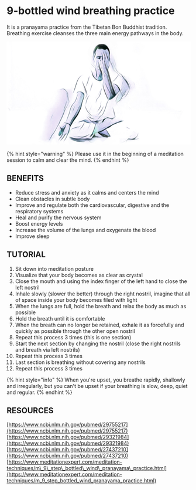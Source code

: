 # 9-bottled wind breathing practice

It is a pranayama practice from the Tibetan Bon Buddhist tradition. Breathing exercise cleanses the three main energy pathways in the body. 

![](.gitbook/assets/9bottledwind_cover.jpg)

{% hint style="warning" %}
Please use it in the beginning of a meditation session to calm and clear the mind.
{% endhint %}

## BENEFITS

* Reduce stress and anxiety as it calms and centers the mind
* Clean obstacles in subtle body
* Improve and regulate both the cardiovascular, digestive and the respiratory systems
* Heal and purify the nervous system
* Boost energy levels
* Increase the volume of the lungs and oxygenate the blood
* Improve sleep

## TUTORIAL

1. Sit down into meditation posture
2. Visualize that your body becomes as clear as crystal
3. Close the mouth and using the index finger of the left hand to close the left nostril
4. Inhale slowly \(slower the better\) through the right nostril, imagine that all of space inside your body becomes filed with light
5. When the lungs are full, hold the breath and relax the body as much as possible
6. Hold the breath until it is comfortable
7. When the breath can no longer  be retained, exhale it as forcefully and quickly as possible through the other open nostril
8. Repeat this process 3 times \(this is one section\)
9. Start the next section by changing the nostril \(close the right nostrils and breath via left nostrils\) 
10. Repeat this process 3 times
11. Last section is breathing without covering any nostrils
12. Repeat this process 3 times

{% hint style="info" %}
When you're upset, you breathe rapidly, shallowly and irregularly, but you can't be upset if your breathing is slow, deep, quiet and regular.
{% endhint %}

## RESOURCES

[https://www.ncbi.nlm.nih.gov/pubmed/29755217](https://www.ncbi.nlm.nih.gov/pubmed/29755217)  
[https://www.ncbi.nlm.nih.gov/pubmed/29321984](https://www.ncbi.nlm.nih.gov/pubmed/29321984)  
[https://www.ncbi.nlm.nih.gov/pubmed/27437210](https://www.ncbi.nlm.nih.gov/pubmed/27437210) [https://www.meditationexpert.com/meditation-techniques/m\_9\_step\_bottled\_wind\_pranayama\_practice.html](https://www.meditationexpert.com/meditation-techniques/m_9_step_bottled_wind_pranayama_practice.html)  


